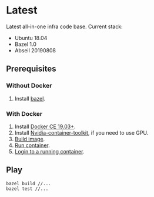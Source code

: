 # Latest

Latest all-in-one infra code base. Current stack:

- Ubuntu 18.04
- Bazel 1.0
- Abseil 20190808

## Prerequisites

### Without Docker

1. Install [bazel](https://bazel.build).

### With Docker

1. Install [Docker CE 19.03+](https://docs.docker.com/install).
1. Install [Nvidia-container-toolkit](https://github.com/NVIDIA/nvidia-docker),
   if you need to use GPU.
1. [Build image](docker/build.sh).
1. [Run container](docker/start.sh).
1. [Login to a running container](docker/login.sh).

## Play

```
bazel build //...
bazel test //...
```

